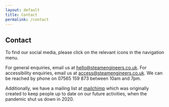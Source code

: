 ```yaml
---
layout: default
title: Contact
permalink: /contact
---
```


## Contact

To find our social media, please click on the relevant icons in the navigation menu.

For general enquiries, email us at [hello@steamengineers.co.uk](mailto:hello@steamengineers.co.uk).
For accessibility enquiries, email us at [access@steamengineers.co.uk](mailto:access@steamengineers.co.uk).
We can be reached by phone on 07565 159 873 between 10am and 7pm.

Additionally, we have a mailing list at [mailchimp](https://liverpool-tech-club.mailchimpsites.com/) which was originally created to keep people up to date on our future activities, when the pandemic shut us down in 2020.

<form>
  <!-- Form stuff -->
</form>
